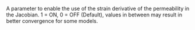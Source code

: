 A parameter to enable the use of the strain derivative of the permeability in the Jacobian.
1 = ON, 0 = OFF (Default), values in between may result in better convergence for some models.
